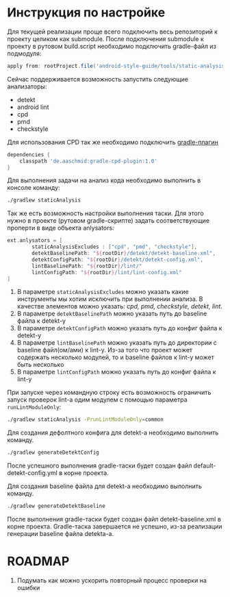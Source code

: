 # Инструкция по настройке

Для текущей реализации проще всего подключить весь репозиторий к проекту целиком как submodule.
После подключения submodule к проекту в рутовом build.script необходимо подключить gradle-файл из подмодуля:
```gradle
apply from: rootProject.file('android-style-guide/tools/static-analysis/gradle/staticAnalysis.gradle')
```
Сейчас поддерживается возможность запустить следующие анализаторы:
  - detekt
  - android lint
  - cpd
  - pmd
  - checkstyle

Для использования CPD так же необходимо подключить [gradle-плагин](https://github.com/aaschmid/gradle-cpd-plugin)
```gradle
dependencies {
    classpath 'de.aaschmid:gradle-cpd-plugin:1.0'
}
```
Для выполнения задачи на анализ кода необходимо выполнить в консоле команду:
```sh
./gradlew staticAnalysis
```
Так же есть возможность настройки выполнения таски. Для этого нужно в проекте (рутовом gradle-скрипте) задать соответствующие проперти в виде объекта anlysators:
```gradle
ext.anlysators = [
        staticAnalysisExcludes : ["cpd", "pmd", "checkstyle"],
        detektBaselinePath: "${rootDir}/detekt/detekt-baseline.xml",
        detektConfigPath: "${rootDir}/detekt/detekt-config.xml",
        lintBaselinePath: "${rootDir}/lint/"
        lintConfigPath: "${rootDir}/lint/lint-config.xml"
]
```
1. В параметре `staticAnalysisExcludes` можно указать какие инструменты мы хотим исключить при выполнении анализа. В качестве элементов можно указать: *cpd, pmd, checkstyle, detekt, lint*.
2. В параметре `detektBaselinePath` можно указать путь до baseline файла к detekt-у
3. В параметре `detektConfigPath` можно указать путь до конфиг файла к detekt-у
4. В параметре `lintBaselinePath` можно указать путь до директории с baseline файл(ом/ами) к lint-у. Из-за того что проект может содержать несколько модулей, то и baseline файлов к lint-у может быть несколько
5. В параметре `lintConfigPath` можно указать путь до конфиг файла к lint-у


При запуске через командную строку есть возможность ограничить запуск проверок lint-a одим модулем с помощью параметра `runLintModuleOnly`:
```sh
./gradlew staticAnalysis -PrunLintModuleOnly=common
```

Для создания дефолтного конфига для detekt-a необходимо выполнить команду.
```sh
./gradlew generateDetektConfig
```
После успешного выполнения gradle-таски будет создан файл default-detekt-config.yml в корне проекта.

Для создания baseline файла для detekt-a необходимо выполнить команду.
```sh
./gradlew generateDetektBaseline
```
После выполнения gradle-таски будет создан файл detekt-baseline.xml в корне проекта. Gradle-таска завершается не успешно, из-за реализации генерации baseline файла detekta-a.

# ROADMAP

1. Подумать как можно ускорить повторный процесс проверки на ошибки